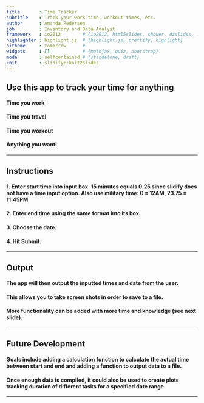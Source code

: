 ```yaml
---
title       : Time Tracker
subtitle    : Track your work time, workout times, etc.
author      : Amanda Pedersen
job         : Inventory and Data Analyst
framework   : io2012        # {io2012, html5slides, shower, dzslides, ...}
highlighter : highlight.js  # {highlight.js, prettify, highlight}
hitheme     : tomorrow      # 
widgets     : []            # {mathjax, quiz, bootstrap}
mode        : selfcontained # {standalone, draft}
knit        : slidify::knit2slides
---
```


## Use this app to track your time for anything

#### Time you work
#### Time you travel
#### Time you workout
#### Anything you want!

---  

## Instructions

#### 1. Enter start time into input box. 15 minutes equals 0.25 since slidify does not have a time input option. Also use military time: 0 = 12AM, 23.75 = 11:45PM

#### 2. Enter end time using the same format into its box.

#### 3. Choose the date.

#### 4. Hit Submit.

---
## Output

#### The app will then output the inputted times and date from the user.
#### This allows you to take screen shots in order to save to a file.
#### More functionality can be added with more time and knowledge (see next slide).

---
## Future Development

#### Goals include adding a calculation function to calculate the actual time between start and end and adding a function to output data to a file.
#### Once enough data is compiled, it could also be used to create plots tracking duration of different tasks for a specified date range.
---

